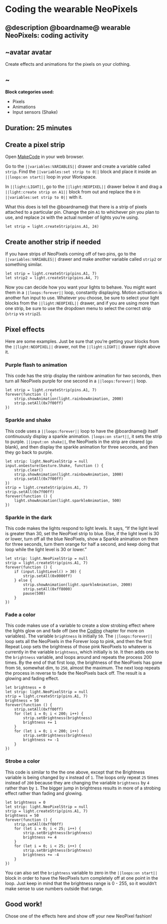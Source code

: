 # Coding the wearable NeoPixels

## @description @boardname@ wearable NeoPixels: coding activity

## ~avatar avatar

Create effects and animations for the pixels on your clothing.

## ~

**Block categories used:**

* Pixels
* Animations
* Input sensors (Shake)


## Duration: 25 minutes

## Create a pixel strip

Open [MakeCode](@homeurl@) in your web browser.

Go to the ``||variables:VARIABLES||`` drawer and create a variable called ``strip``. Find the ``||variables:set strip to 0||`` block and place it inside an ``||loops:on start||`` loop in your Workspace.

In ``||light:LIGHT||``, go to the ``||light:NEOPIXEL||`` drawer below it and drag a ``||light:create strip on A1||`` block from out and replace the `0` in ``||variables:set strip to 0||`` with it.

What this does is tell the @boardname@ that there is a strip of pixels attached to a particular pin. Change the pin `A1` to whichever pin you plan to use, and replace `24` with the actual number of lights you’re using.

```blocks
let strip = light.createStrip(pins.A1, 24)
```
## Create another strip if needed

If you have strips of NeoPixels coming off of two pins, go to the ``||variables:VARIABLES||`` drawer and make another variable called ``strip2`` or something similar. 

```blocks
let strip = light.createStrip(pins.A1, 7)
let strip2 = light.createStrip(pins.A4, 7)
```

Now you can decide how you want your lights to behave. You might want them in a ``||loops:forever||`` loop, constantly displaying. Motion activation is another fun input to use. Whatever you choose, be sure to select your light blocks from the ``||light:NEOPIXEL||`` drawer, and if you are using more than one strip, be sure to use the dropdown menu to select the correct strip (``strip`` vs ``strip2``). 

## Pixel effects

Here are some examples. Just be sure that you’re getting your blocks from the ``||light:NEOPIXEL||`` drawer, not the ``||light:LIGHT||`` drawer right above it. 

### Purple flash to animation

This code has the strip display the rainbow animation for two seconds, then turn all NeoPixels purple for one second in a ``||loops:forever||`` loop.

```blocks
let strip = light.createStrip(pins.A1, 7)
forever(function () {
    strip.showAnimation(light.rainbowAnimation, 2000)
    strip.setAll(0x7f00ff)
})
```

### Sparkle and shake

This code uses a ``||loops:forever||`` loop to have the @boardname@ itself continuously display a sparkle animation. ``|loops:on start||``, it sets the strip to purple. ``||input:on shake||``, the NeoPixels in the strip are cleared (go blank), and then display the sparkle animation for three seconds, and then they go back to purple. 

```blocks
let strip: light.NeoPixelStrip = null
input.onGesture(Gesture.Shake, function () {
    strip.clear()
    strip.showAnimation(light.rainbowAnimation, 1000)
    strip.setAll(0x7f00ff)
})
strip = light.createStrip(pins.A1, 7)
strip.setAll(0x7f00ff)
forever(function () {
    light.showAnimation(light.sparkleAnimation, 500)
})
```

### Sparkle in the dark

This code makes the lights respond to light levels. It says, “If the light level is greater than 30, set the NeoPixel strip to blue. Else, if the light level is 30 or lower, turn off all the blue NeoPixels, show a Sparkle animation on them for three seconds, turn them orange for half a second, and keep doing that loop while the light level is 30 or lower.”

```blocks
let strip: light.NeoPixelStrip = null
strip = light.createStrip(pins.A1, 7)
forever(function () {
    if (input.lightLevel() > 30) {
        strip.setAll(0x0000ff)
    } else {
        strip.showAnimation(light.sparkleAnimation, 2000)
        strip.setAll(0xff8000)
        pause(500)
    }
})
```

### Fade a color

This code makes use of a variable to create a slow strobing effect where the lights glow on and fade off (see the [Coding](#) chapter for more on variables). The variable ``brightness`` is initially `50`. The ``||loops:forever||`` loop sets all the NeoPixels in the Forever loop to pink, and then the first Repeat Loop sets the brightness of those pink NeoPixels to whatever is currently in the variable ``brightness``, which initially is `50`. It then adds one to the ``brightness`` variable, and loops around and repeats the process 200 times. By the end of that first loop, the brightness of the NeoPixels has gone from `50`, somewhat dim, to `250`, almost the maximum. The next loop repeats the process in reverse to fade the NeoPixels back off. The result is a glowing and fading effect.

```blocks
let brightness = 0
let strip: light.NeoPixelStrip = null
strip = light.createStrip(pins.A1, 7)
brightness = 50
forever(function () {
    strip.setAll(0xff00ff)
    for (let i = 0; i < 200; i++) {
        strip.setBrightness(brightness)
        brightness += 1
    }
    for (let i = 0; i < 200; i++) {
        strip.setBrightness(brightness)
        brightness += -1
    }
})
```

### Strobe a color

This code is similar to the the one above, except that the Brightness variable is being changed by `4` instead of `1`. The loops only repeat `25` times instead of `200` because they are changing the variable ``brightness`` by `4` rather than by `1`. The bigger jump in brightness results in more of a strobing effect rather than fading and glowing.

```blocks
let brightness = 0
let strip: light.NeoPixelStrip = null
strip = light.createStrip(pins.A1, 7)
brightness = 50
forever(function () {
    strip.setAll(0xff00ff)
    for (let i = 0; i < 25; i++) {
        strip.setBrightness(brightness)
        brightness += 4
    }
    for (let i = 0; i < 25; i++) {
        strip.setBrightness(brightness)
        brightness += -4
    }
})
```

You can also set the ``brightness`` variable to zero in the ``||loops:on start||`` block in order to have the NeoPixels turn completely off at one point in the loop. Just keep in mind that the brightness range is 0 - 255, so it wouldn’t make sense to use numbers outside that range.

## Good work!

Chose one of the effects here and show off your new NeoPixel fashion!
